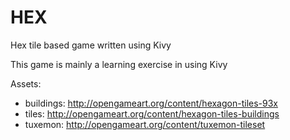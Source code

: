 # HEX

Hex tile based game written using Kivy

This game is mainly a learning exercise in using Kivy

Assets:
- buildings: http://opengameart.org/content/hexagon-tiles-93x
- tiles: http://opengameart.org/content/hexagon-tiles-buildings
- tuxemon: http://opengameart.org/content/tuxemon-tileset

